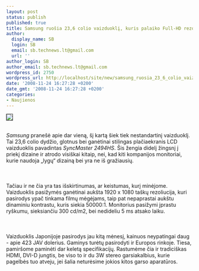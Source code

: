 ```yaml
---
layout: post
status: publish
published: true
title: Samsung ruošia 23,6 colio vaizduoklį, kuris palaiko Full-HD rezoliuciją
author:
  display_name: SB
  login: SB
  email: sb.technews.lt@gmail.com
  url: ''
author_login: SB
author_email: sb.technews.lt@gmail.com
wordpress_id: 2750
wordpress_url: http://localhost/site/new/samsung_ruosia_23_6_colio_vaizduokli__kuris_palaiko_full_hd_rezoliucija/
date: '2008-11-24 16:27:28 +0200'
date_gmt: '2008-11-24 16:27:28 +0200'
categories:
- Naujienos
---
```

<div class="imgright"><img src="http://www.techpowerup.com/img/08-11-22/samsung_thm.jpg" border="1"></div>
<p><br><i>Samsung</i> pranešė apie dar vieną, šį kartą šiek tiek nestandartinį vaizduoklį. Tai 23,6 colio dydžio, glotnus bei ganėtinai stilingas plačiaekranis LCD vaizduoklis pavadintas <i>SyncMaster 2494HS</i>. Šis žengia didelį žingsnį į priekį dizaine ir atrodo visiškai kitaip, nei, kad kiti kompanijos monitoriai, kurie naudoja „lygų“ dizainą bei yra ne iš gražiausių.<br />
<br><br />
<br>Tačiau ir ne čia yra tas išskirtinumas, ar keistumas, kurį minėjome. Vaizduoklis pasižymės ganėtinai aukšta 1920 x 1080 taškų rezoliucija, kuri pasirodys ypač tinkama filmų mėgėjams, taip pat nepaprastai aukštu dinaminiu kontrastu, kuris siekia 50000:1. Monitorius pasižymi įprastu ryškumu, sieksiančiu 300 cd/m2, bei nedideliu 5 ms atsako laiku.<br />
<br><br />
<br>Vaizduoklis Japonijoje pasirodys jau kitą mėnesį, kainuos neypatingai daug - apie 423 JAV dolerius. Gaminys turėtų pasirodyti ir Europos rinkoje. Tiesa, pamiršome paminėti dar keletą specifikacijų. Rastumėme čia ir tradiciškas HDMI, DVI-D jungtis, be viso to ir du 3W stereo garsiakalbius, kurie pagelbės tuo atveju, jei šalia neturėsime jokios kitos garso aparatūros.<br />
<br><br />
<br><br />
<br></p>
